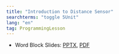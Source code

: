 ```yaml
---
title: "Introduction to Distance Sensor"
searchterms: "toggle 5Unit"
lang: "en"
tag: ProgrammingLesson
---
```

 <ul>
 <li class="ng-binding">Word Block Slides:
 <a href="ProgrammingLessons/DistanceSensor.pptx">PPTX</a>,
 <a href="ProgrammingLessons/DistanceSensor.pdf">PDF</a>
 </li>

 </ul>
